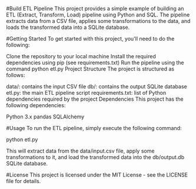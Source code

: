 #Build ETL Pipeline
This project provides a simple example of building an ETL (Extract, Transform, Load) pipeline using Python and SQL. The pipeline extracts data from a CSV file, applies some transformations to the data, and loads the transformed data into a SQLite database.

#Getting Started
To get started with this project, you'll need to do the following:

Clone the repository to your local machine
Install the required dependencies using pip (see requirements.txt)
Run the pipeline using the command python etl.py
Project Structure
The project is structured as follows:

data/: contains the input CSV file
db/: contains the output SQLite database
etl.py: the main ETL pipeline script
requirements.txt: list of Python dependencies required by the project
Dependencies
This project has the following dependencies:

Python 3.x
pandas
SQLAlchemy

#Usage
To run the ETL pipeline, simply execute the following command:

python etl.py

This will extract data from the data/input.csv file, apply some transformations to it, and load the transformed data into the db/output.db SQLite database.

#License
This project is licensed under the MIT License - see the LICENSE file for details.







